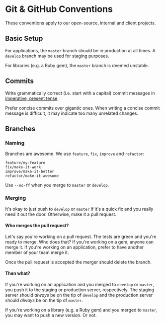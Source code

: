 # Git & GitHub Conventions

These conventions apply to our open-source, internal and client projects.

## Basic Setup

For applications, the `master` branch should be in production at all times.
A `develop` branch may be used for staging purposes.

For libraries (e.g. a Ruby gem), the `master` branch is deemed unstable.

## Commits

Write grammatically correct (i.e. start with a capital) commit messages in [imperative, present tense](http://stackoverflow.com/questions/3580013/should-i-use-past-or-present-tense-in-git-commit-messages).

Prefer concise commits over gigantic ones. When writing a concise commit message
is difficult, it may indicate too many unrelated changes.

## Branches

### Naming

Branches are awesome. We use `feature`, `fix`, `improve` and `refactor`:

```
feature/my-feature
fix/make-it-work
improve/make-it-better
refactor/make-it-awesome
```

Use `--no-ff` when you merge to `master` or `develop`.

### Merging

It's okay to just push to `develop` or `master` if it's a quick fix and you really need
it out the door. Otherwise, make it a pull request.

#### Who merges the pull request?

Let's say you're working on a pull request. The tests are green and you're ready
to merge. Who does that? If you're working on a gem, anyone can merge it. If you're
working on an application, prefer to have another member of your team merge it.

Once the pull request is accepted the merger should delete the branch.

#### Then what?

If you're working on an application and you merged to `develop` or `master`, you push it to
the staging or production server, respectively. The staging server should *always* be on the
tip of `develop` and the production server should *always* be on the tip of `master`.

If you're working on a library (e.g. a Ruby gem) and you merged to `master`, you
may want to push a new version. Or not.
